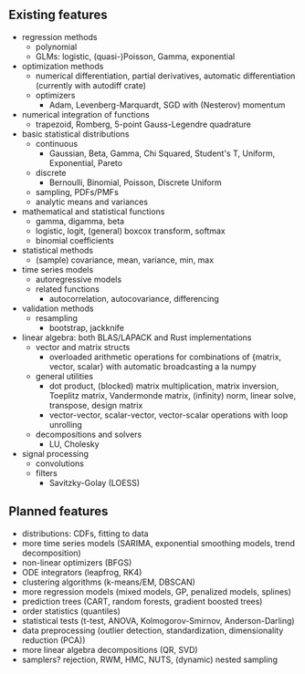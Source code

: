 ## Existing features

- regression methods
  - polynomial
  - GLMs: logistic, (quasi-)Poisson, Gamma, exponential
- optimization methods
  - numerical differentiation, partial derivatives, automatic differentiation (currently with autodiff crate)
  - optimizers
    - Adam, Levenberg-Marquardt, SGD with (Nesterov) momentum
- numerical integration of functions
  - trapezoid, Romberg, 5-point Gauss-Legendre quadrature
- basic statistical distributions
  - continuous
    - Gaussian, Beta, Gamma, Chi Squared, Student's T, Uniform, Exponential, Pareto
  - discrete
    - Bernoulli, Binomial, Poisson, Discrete Uniform
  - sampling, PDFs/PMFs
  - analytic means and variances
- mathematical and statistical functions
  - gamma, digamma, beta
  - logistic, logit, (general) boxcox transform, softmax
  - binomial coefficients
- statistical methods
  - (sample) covariance, mean, variance, min, max
- time series models
  - autoregressive models
  - related functions
    - autocorrelation, autocovariance, differencing
- validation methods
  - resampling
    - bootstrap, jackknife
- linear algebra: both BLAS/LAPACK and Rust implementations
  - vector and matrix structs  
    - overloaded arithmetic operations for combinations of {matrix, vector, scalar} with automatic broadcasting a la numpy 
  - general utilities
    - dot product, (blocked) matrix multiplication, matrix inversion, Toeplitz matrix, Vandermonde matrix, (infinity) norm, linear solve, transpose, design matrix
    - vector-vector, scalar-vector, vector-scalar operations with loop unrolling
  - decompositions and solvers
    - LU, Cholesky
- signal processing
  - convolutions
  - filters
    - Savitzky-Golay (LOESS)

## Planned features

- distributions: CDFs, fitting to data
- more time series models (SARIMA, exponential smoothing models, trend decomposition)
- non-linear optimizers (BFGS)
- ODE integrators (leapfrog, RK4)
- clustering algorithms (k-means/EM, DBSCAN)
- more regression models (mixed models, GP, penalized models, splines)
- prediction trees (CART, random forests, gradient boosted trees)
- order statistics (quantiles)
- statistical tests (t-test, ANOVA, Kolmogorov-Smirnov, Anderson-Darling)
- data preprocessing (outlier detection, standardization, dimensionality reduction (PCA))
- more linear algebra decompositions (QR, SVD)
- samplers? rejection, RWM, HMC, NUTS, (dynamic) nested sampling
